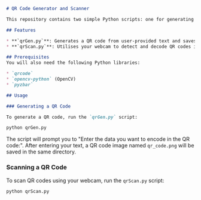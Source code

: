 ```markdown
# QR Code Generator and Scanner

This repository contains two simple Python scripts: one for generating QR codes from user input and another for scanning QR codes using a webcam.

## Features

* **`qrGen.py`**: Generates a QR code from user-provided text and saves it as a PNG image.
* **`qrScan.py`**: Utilises your webcam to detect and decode QR codes in real-time. It displays the decoded data on the screen.

## Prerequisites
You will also need the following Python libraries:

* `qrcode`
* `opencv-python` (OpenCV)
* `pyzbar`

## Usage

### Generating a QR Code

To generate a QR code, run the `qrGen.py` script:
```
```bash
python qrGen.py
```

The script will prompt you to "Enter the data you want to encode in the QR code:". After entering your text, a QR code image named `qr_code.png` will be saved in the same directory.

### Scanning a QR Code

To scan QR codes using your webcam, run the `qrScan.py` script:

```bash
python qrScan.py
```
